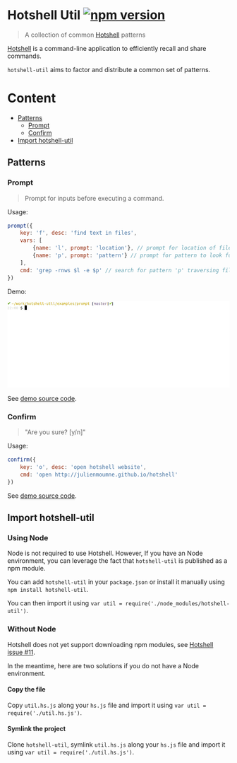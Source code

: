 # Hotshell Util [![npm version](https://badge.fury.io/js/hotshell-util.svg)](https://www.npmjs.com/package/hotshell-util)

> A collection of common [Hotshell](http://julienmoumne.github.io/hotshell) patterns

[Hotshell](http://julienmoumne.github.io/hotshell)
is a command-line application to efficiently recall and share commands.

`hotshell-util` aims to factor and distribute a common set of patterns.

# Content

  - [Patterns](#patterns)
    * [Prompt](#prompt)
    * [Confirm](#confirm)
  - [Import hotshell-util](#import-hotshell-util)


## Patterns

### Prompt

> Prompt for inputs before executing a command.

Usage:

```javascript
prompt({
    key: 'f', desc: 'find text in files',
    vars: [
        {name: 'l', prompt: 'location'}, // prompt for location of files
        {name: 'p', prompt: 'pattern'} // prompt for pattern to look for
    ],
    cmd: 'grep -rnws $l -e $p' // search for pattern 'p' traversing files rooted at 'l'
})
```

Demo:

![demo](doc/prompt-demo.gif)

See [demo source code](./examples/prompt/hs.js).

### Confirm

> "Are you sure? [y/n]"

Usage:

```javascript
confirm({
    key: 'o', desc: 'open hotshell website',
    cmd: 'open http://julienmoumne.github.io/hotshell'
})
```

See [demo source code](./examples/confirm/hs.js).

## Import hotshell-util

### Using Node

Node is not required to use Hotshell.
However, If you have an Node environment, you can leverage
the fact that `hotshell-util` is published as a npm module.

You can add `hotshell-util` in your `package.json` or install it manually using `npm install hotshell-util`.

You can then import it using `var util = require('./node_modules/hotshell-util')`.

### Without Node

Hotshell does not yet support downloading npm modules, see [Hotshell issue #11](https://github.com/julienmoumne/hotshell/issues/11).

In the meantime, here are two solutions if you do not have a Node environment.

#### Copy the file

Copy `util.hs.js` along your `hs.js` file and import it using `var util = require('./util.hs.js')`.

#### Symlink the project

Clone `hotshell-util`, symlink `util.hs.js` along your `hs.js` file and import it using `var util = require('./util.hs.js')`.